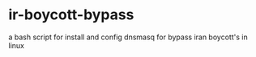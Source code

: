 # ir-boycott-bypass
a bash script for install and config dnsmasq for bypass iran boycott's in linux

